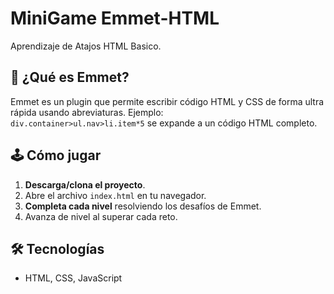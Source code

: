 # MiniGame Emmet-HTML
Aprendizaje de Atajos HTML Basico.

## 🎯 ¿Qué es Emmet?
Emmet es un plugin que permite escribir código HTML y CSS de forma ultra rápida usando abreviaturas. Ejemplo:  
`div.container>ul.nav>li.item*5` se expande a un código HTML completo.

## 🕹️ Cómo jugar
1. **Descarga/clona el proyecto**.
2. Abre el archivo `index.html` en tu navegador.
3. **Completa cada nivel** resolviendo los desafíos de Emmet.
4. Avanza de nivel al superar cada reto.

## 🛠️ Tecnologías
- HTML, CSS, JavaScript

